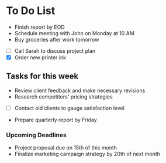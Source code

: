  # To Do List
   - Finish report by EOD
   - Schedule meeting with John on Monday at 10 AM
   - Buy groceries after work tomorrow
   - [ ] Call Sarah to discuss project plan
   - [x] Order new printer ink

   ## Tasks for this week
   - Review client feedback and make necessary revisions
   - Research competitors' pricing strategies
   - [ ] Contact old clients to gauge satisfaction level
   - Prepare quarterly report by Friday

   ### Upcoming Deadlines
   - Project proposal due on 15th of this month
   - Finalize marketing campaign strategy by 20th of next month
